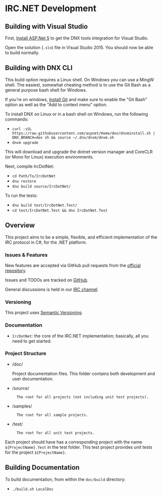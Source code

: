 ﻿# IRC.NET Development

## Building with Visual Studio

First, [Install ASP.Net 5](http://docs.asp.net/en/latest/getting-started/installing-on-windows.html) to get the DNX tools integration for Visual Studio.

Open the solution (`.sln`) file in Visual Studio 2015. You should now be able to build normally.

## Building with DNX CLI

This build option requires a Linux shell. On Windows you can use a MingW shell. The easiest, somewhat cheating method is to use the Git Bash as a general purpose bash shell for Windows.

If you're on windows, [Install Git](http://git-scm.com/) and make sure to enable the "Git Bash" option as well as the "Add to context menu" option.

To install DNX on Linux or in a bash shell on Windows, run the following commands:
 - `curl -sSL https://raw.githubusercontent.com/aspnet/Home/dev/dnvminstall.sh | DNX_BRANCH=dev sh && source ~/.dnx/dnvm/dnvm.sh`
 - `dnvm upgrade`

 This will download and upgrade the dotnet version manager and CoreCLR (or Mono for Linux) execution environments.

 Next, compile IrcDotNet:
  - `cd Path/To/IrcDotNet`
  - `dnu restore`
  - `dnu build source/IrcDotNet/`

 To run the tests:
  - `dnu build test/IrcDotNet.Test/`
  - `cd test/IrcDotNet.Test && dnx IrcDotNet.Test`

## Overview

This project aims to be a simple, flexible, and efficient implementation of the IRC protocol in C#, for the .NET platform.

### Issues & Features

New features are accepted via GitHub pull requests from the [official repository](https://github.com/alexreg/ircdotnet).

Issues and TODOs are tracked on [GitHub](https://github.com/alexreg/ircdotnet/issues).

General discussions is held in our [IRC channel](irc://chat.freenode.net/).

### Versioning

This project uses [Semantic Versioning](http://semver.org/).

### Documentation

- `IrcDotNet`: the core of the IRC.NET implementation; basically, all you need to get started.

### Project Structure

- /doc/

	Project documentation files. This folder contains both development and user documentation.


- /source/

		The root for all projects (not including unit test projects).

- /samples/

		The root for all sample projects.

- /test/

		The root for all unit test projects.


Each project should have has a corresponding project with the name `${ProjectName}.Test` in the test folder.
This test project provides unit tests for the project `${ProjectName}`.

## Building Documentation

To build documentation, from within the `doc/build` directory:

 - `./build.sh LocalDoc`
